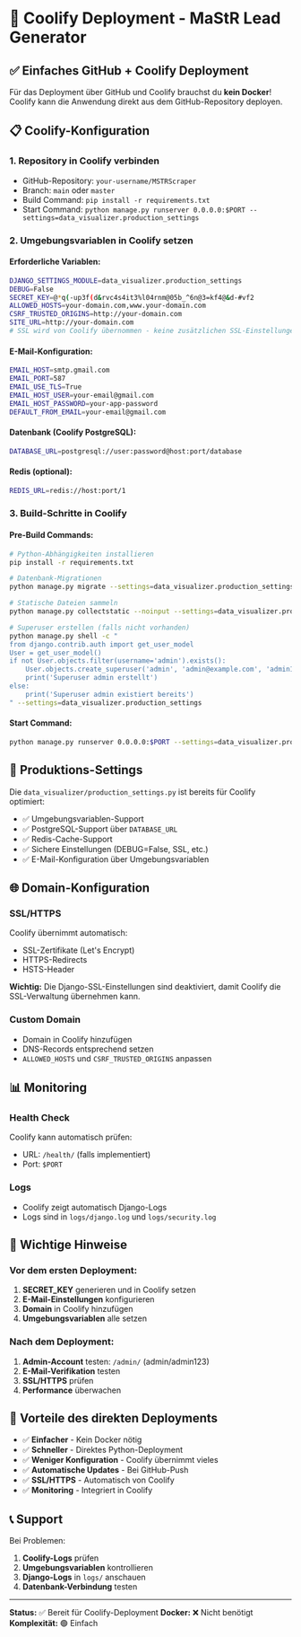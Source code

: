 # 🚀 Coolify Deployment - MaStR Lead Generator

## ✅ Einfaches GitHub + Coolify Deployment

Für das Deployment über GitHub und Coolify brauchst du **kein Docker**! Coolify kann die Anwendung direkt aus dem GitHub-Repository deployen.

## 📋 Coolify-Konfiguration

### 1. Repository in Coolify verbinden
- GitHub-Repository: `your-username/MSTRScraper`
- Branch: `main` oder `master`
- Build Command: `pip install -r requirements.txt`
- Start Command: `python manage.py runserver 0.0.0.0:$PORT --settings=data_visualizer.production_settings`

### 2. Umgebungsvariablen in Coolify setzen

#### Erforderliche Variablen:
```bash
DJANGO_SETTINGS_MODULE=data_visualizer.production_settings
DEBUG=False
SECRET_KEY=@*q(-up3f(d&rvc4s4it3%l04rnm@05b_^6n@3=kf4@&d-#vf2
ALLOWED_HOSTS=your-domain.com,www.your-domain.com
CSRF_TRUSTED_ORIGINS=http://your-domain.com
SITE_URL=http://your-domain.com
# SSL wird von Coolify übernommen - keine zusätzlichen SSL-Einstellungen nötig
```

#### E-Mail-Konfiguration:
```bash
EMAIL_HOST=smtp.gmail.com
EMAIL_PORT=587
EMAIL_USE_TLS=True
EMAIL_HOST_USER=your-email@gmail.com
EMAIL_HOST_PASSWORD=your-app-password
DEFAULT_FROM_EMAIL=your-email@gmail.com
```

#### Datenbank (Coolify PostgreSQL):
```bash
DATABASE_URL=postgresql://user:password@host:port/database
```

#### Redis (optional):
```bash
REDIS_URL=redis://host:port/1
```

### 3. Build-Schritte in Coolify

#### Pre-Build Commands:
```bash
# Python-Abhängigkeiten installieren
pip install -r requirements.txt

# Datenbank-Migrationen
python manage.py migrate --settings=data_visualizer.production_settings

# Statische Dateien sammeln
python manage.py collectstatic --noinput --settings=data_visualizer.production_settings

# Superuser erstellen (falls nicht vorhanden)
python manage.py shell -c "
from django.contrib.auth import get_user_model
User = get_user_model()
if not User.objects.filter(username='admin').exists():
    User.objects.create_superuser('admin', 'admin@example.com', 'admin123')
    print('Superuser admin erstellt')
else:
    print('Superuser admin existiert bereits')
" --settings=data_visualizer.production_settings
```

#### Start Command:
```bash
python manage.py runserver 0.0.0.0:$PORT --settings=data_visualizer.production_settings
```

## 🔧 Produktions-Settings

Die `data_visualizer/production_settings.py` ist bereits für Coolify optimiert:

- ✅ Umgebungsvariablen-Support
- ✅ PostgreSQL-Support über `DATABASE_URL`
- ✅ Redis-Cache-Support
- ✅ Sichere Einstellungen (DEBUG=False, SSL, etc.)
- ✅ E-Mail-Konfiguration über Umgebungsvariablen

## 🌐 Domain-Konfiguration

### SSL/HTTPS
Coolify übernimmt automatisch:
- SSL-Zertifikate (Let's Encrypt)
- HTTPS-Redirects
- HSTS-Header

**Wichtig:** Die Django-SSL-Einstellungen sind deaktiviert, damit Coolify die SSL-Verwaltung übernehmen kann.

### Custom Domain
- Domain in Coolify hinzufügen
- DNS-Records entsprechend setzen
- `ALLOWED_HOSTS` und `CSRF_TRUSTED_ORIGINS` anpassen

## 📊 Monitoring

### Health Check
Coolify kann automatisch prüfen:
- URL: `/health/` (falls implementiert)
- Port: `$PORT`

### Logs
- Coolify zeigt automatisch Django-Logs
- Logs sind in `logs/django.log` und `logs/security.log`

## 🚨 Wichtige Hinweise

### Vor dem ersten Deployment:
1. **SECRET_KEY** generieren und in Coolify setzen
2. **E-Mail-Einstellungen** konfigurieren
3. **Domain** in Coolify hinzufügen
4. **Umgebungsvariablen** alle setzen

### Nach dem Deployment:
1. **Admin-Account** testen: `/admin/` (admin/admin123)
2. **E-Mail-Verifikation** testen
3. **SSL/HTTPS** prüfen
4. **Performance** überwachen

## 🎯 Vorteile des direkten Deployments

- ✅ **Einfacher** - Kein Docker nötig
- ✅ **Schneller** - Direktes Python-Deployment
- ✅ **Weniger Konfiguration** - Coolify übernimmt vieles
- ✅ **Automatische Updates** - Bei GitHub-Push
- ✅ **SSL/HTTPS** - Automatisch von Coolify
- ✅ **Monitoring** - Integriert in Coolify

## 📞 Support

Bei Problemen:
1. **Coolify-Logs** prüfen
2. **Umgebungsvariablen** kontrollieren
3. **Django-Logs** in `logs/` anschauen
4. **Datenbank-Verbindung** testen

---

**Status:** ✅ Bereit für Coolify-Deployment
**Docker:** ❌ Nicht benötigt
**Komplexität:** 🟢 Einfach 